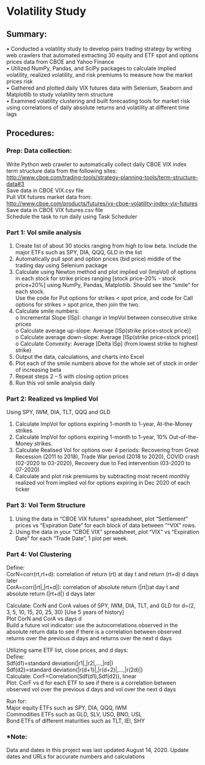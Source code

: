 # Volatility Study
## Summary: 
• Conducted a volatility study to develop pairs trading strategy by writing web crawlers that automated extracting 30 equity and ETF spot and options prices data from CBOE and Yahoo Finance <br/>
• Utilized NumPy, Pandas, and SciPy packages to calculate implied volatility, realized volatility, and risk premiums to measure how the market prices risk <br/>
• Gathered and plotted daily VIX futures data with Selenium, Seaborn and Matplotlib to study volatility term structure <br/>
• Examined volatility clustering and built forecasting tools for market risk using correlations of daily absolute returns and volatility at different time lags <br/>

## Procedures:

### Prep: Data collection:

Write Python web crawler to automatically collect daily CBOE VIX index term structure data from the following sites:<br/>
http://www.cboe.com/trading-tools/strategy-planning-tools/term-structure-data#3 <br/>
Save data in CBOE VIX.csv file<br/>
Pull VIX futures market data from: 
http://www.cboe.com/products/futures/vx-cboe-volatility-index-vix-futures <br/>
Save data in CBOE VIX futures.csv file<br/>
Schedule the task to run daily using Task Scheduler <br/>

### Part 1: Vol smile analysis

1. Create list of about 30 stocks ranging from high to low beta. Include the major ETFs such as SPY, DIA, QQQ, GLD in the list
2. Automatically pull spot and option prices (bid price) middle of the trading day using Selenium package
3. Calculate using Newton method and plot implied vol (ImpVol) of options in each stock for strike prices ranging [stock price-20% - stock price+20%] using NumPy, Pandas, Matplotlib. Should see the “smile” for each stock. <br/>
Use the code for Put options for strikes < spot price, and code for Call options for strikes > spot price, then join the two.<br/>
4. Calculate smile numbers: <br/>
o Incremental Slope (ISp): change in ImpVol between consecutive strike prices <br/>
o Calculate average up-slope: Average [ISp(strike price>stock price)]<br/>
o Calculate average down-slope: Average [ISp(strike price<stock price)]<br/>
o Calculate Convexity: Average [Delta ISp] (from lowest strike to highest strike)<br/>
5. Output the data, calculations, and charts into Excel
6. Plot each of the smile numbers above for the whole set of stock in order of increasing beta
7. Repeat steps 2 – 5 with closing option prices
8. Run this vol smile analysis daily

### Part 2: Realized vs Implied Vol

Using SPY, IWM, DIA, TLT, QQQ and GLD
1. Calculate ImpVol for options expiring 1-month to 1-year, At-the-Money strikes.
2. Calculate ImpVol for options expiring 1-month to 1-year, 10% Out-of-the-Money strikes.
3. Calculate Realised Vol for options over 4 periods: Recovering from Great Recession (2011 to 2018), Trade War period (2018 to 2020), COVID crash (02-2020 to 03-2020), Recovery due to Fed intervention (03-2020 to 07-2020)
4. Calculate and plot risk premiums by subtracting most recent monthly realized vol from implied vol for options expiring in Dec 2020 of each ticker

### Part 3: Vol Term Structure
1. Using the data in “CBOE VIX futures” spreadsheet, plot “Settlement” prices vs “Expiration Date” for each block of data between “^VIX” rows.
2. Using the data in your “CBOE VIX” spreadsheet, plot “VIX” vs “Expiration Date” for each “Trade Date”, 1 plot per week.

### Part 4: Vol Clustering
Define:<br/>
CorN=corr(rt,rt+d): correlation of return (rt) at day t and return (rt+d) d days later<br/>
CorA=corr(|rt|,|rt+d|): correlation of absolute return (|rt|)at day t and absolute return (|rt+d|) d days later<br/>

Calculate: CorN and CorA values of SPY, IWM, DIA, TLT, and GLD for d=(2, 3, 5, 10, 15, 20, 25, 30) [Use 5 years of history]<br/>
Plot CorN and CorA vs days d<br/>
Build a future vol indicator: use the autocorrelations observed in the absolute return data to see if there is a correlation between observed returns over the previous d days and returns over the next d days<br/>

Utilizing same ETF list, close prices, and d days:<br/>
Define:<br/>
Sdf(d1)=standard deviation(|r1|,|r2|,…,|rd|)<br/>
Sdf(d2)=standard deviation(|r(d+1)|,|r(d+2)|,…,|r(2d)|)<br/>
Calculate: CorF=Correlation(Sdf(d1),Sdf(d2)), linear <br/>
Plot: CorF vs d for each ETF to see if there is a correlation between observed vol over the previous d days and vol over the next d days<br/>

Run for:<br/>
Major equity ETFs such as SPY, DIA, QQQ, IWM<br/>
Commodities ETFs such as GLD, SLV, USO, BNO, USL<br/>
Bond ETFs of different maturities such as TLT, IEI, SHY

### *Note: 
Data and dates in this project was last updated August 14, 2020. Update dates and URLs for accurate numbers and calculations
